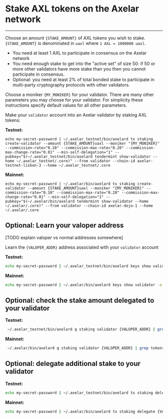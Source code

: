 # Stake AXL tokens on the Axelar network
-----------

Choose an amount `{STAKE_AMOUNT}` of AXL tokens you wish to stake.  `{STAKE_AMOUNT}` is denominated in `uaxl` where `1 AXL = 1000000 uaxl`.

* You need at least 1 AXL to participate in consensus on the Axelar network
* You need enough stake to get into the "active set" of size 50: if 50 or more other validators have more stake than you then you cannot participate in consensus.
* Optional: you need at least 2% of total bonded stake to participate in multi-party cryptography protocols with other validators.

Choose a moniker `{MY_MONIKER}` for your validator.  There are many other parameters you may choose for your validator.  For simplicity these instructions specify default values for all other parameters.

Make your `validator` account into an Axelar validator by staking AXL tokens:

**Testnet:**
```
echo my-secret-password | ~/.axelar_testnet/bin/axelard tx staking create-validator --amount {STAKE_AMOUNT}uaxl --moniker "{MY_MONIKER}" --commission-rate="0.10" --commission-max-rate="0.20" --commission-max-change-rate="0.01" --min-self-delegation="1" --pubkey="$(~/.axelar_testnet/bin/axelard tendermint show-validator --home ~/.axelar_testnet/.core)" --from validator --chain-id axelar-testnet-lisbon-3 --home ~/.axelar_testnet/.core
```

**Mainnet:**
```
echo my-secret-password | ~/.axelar/bin/axelard tx staking create-validator --amount {STAKE_AMOUNT}uaxl --moniker "{MY_MONIKER}" --commission-rate="0.10" --commission-max-rate="0.20" --commission-max-change-rate="0.01" --min-self-delegation="1" --pubkey="$(~/.axelar/bin/axelard tendermint show-validator --home ~/.axelar/.core)" --from validator --chain-id axelar-dojo-1 --home ~/.axelar/.core
```

## Optional: Learn your valoper address

[TODO explain valoper vs normal addresses somewhere]

Learn the `{VALOPER_ADDR}` address associated with your `validator` account

**Testnet:**
```bash
echo my-secret-password | ~/.axelar_testnet/bin/axelard keys show validator -a --bech val --home ~/.axelar_testnet/.core
```

**Mainnet:**
```bash
echo my-secret-password | ~/.axelar/bin/axelard keys show validator -a --bech val --home ~/.axelar/.core
```

## Optional: check the stake amount delegated to your validator

**Testnet:**
```bash
 ~/.axelar_testnet/bin/axelard q staking validator {VALOPER_ADDR} | grep tokens
```

**Mainnet:**
```bash
 ~/.axelar/bin/axelard q staking validator {VALOPER_ADDR} | grep tokens
```

## Optional: delegate additional stake to your validator

**Testnet:**
```bash
echo my-secret-password | ~/.axelar_testnet/bin/axelard tx staking delegate {VALOPER_ADDR} {STAKE_AMOUNT}uaxl --from validator --chain-id axelar-testnet-lisbon-3 --home ~/.axelar_testnet/.core
```

**Mainnet:**
```bash
echo my-secret-password | ~/.axelar/bin/axelard tx staking delegate {VALOPER_ADDR} {STAKE_AMOUNT}uaxl --from validator --chain-id axelar-dojo-1 --home ~/.axelar/.core
```
